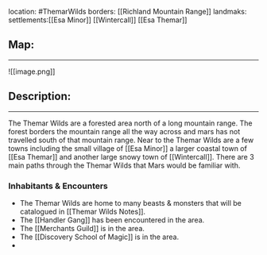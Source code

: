 location: #ThemarWilds 
borders: [[Richland Mountain Range]]
landmaks:
settlements:[[Esa Minor]] [[Wintercall]] [[Esa Themar]]
## Map:
-----
![[image.png]]
## Description:
----
The Themar Wilds are a forested area north of a long mountain range. The forest borders the mountain range all the way across and mars has not travelled south of that mountain range. Near to the Themar Wilds are a few towns including the small village of [[Esa Minor]] a larger coastal town of [[Esa Themar]] and another large snowy town of [[Wintercall]]. There are 3 main paths through the Themar Wilds that Mars would be familiar with. 
### Inhabitants & Encounters
- The Themar Wilds are home to many beasts & monsters that will be catalogued in [[Themar Wilds Notes]]. 
- The [[Handler Gang]] has been encountered in the area.
- The [[Merchants Guild]] is in the area.
- The [[Discovery School of Magic]] is in the area.
- 